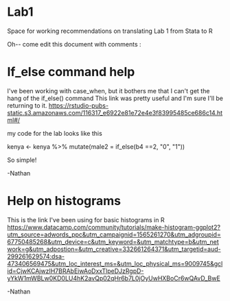# Lab1
Space for working recommendations on translating Lab 1 from Stata to R

Oh-- come edit this document with comments :

# If_else command help
I've been working with case_when, but it bothers me that I can't get the hang of the if_else() command
This link was pretty useful and I'm sure I'll be returning to it.
https://rstudio-pubs-static.s3.amazonaws.com/116317_e6922e81e72e4e3f83995485ce686c14.html#/

my code for the lab looks like this

kenya <- kenya %>%
  mutate(male2 = if_else(b4 ==2, "0", "1"))
  
 So simple!

-Nathan 

# Help on histograms
This is the link I've been using for basic histograms in R
https://www.datacamp.com/community/tutorials/make-histogram-ggplot2?utm_source=adwords_ppc&utm_campaignid=1565261270&utm_adgroupid=67750485268&utm_device=c&utm_keyword=&utm_matchtype=b&utm_network=g&utm_adpostion=&utm_creative=332661264371&utm_targetid=aud-299261629574:dsa-473406569475&utm_loc_interest_ms=&utm_loc_physical_ms=9009745&gclid=CjwKCAjwzIH7BRAbEiwAoDxxTlpeDJzRgpD-yYkW1mWBLw0KD0LU4hK2avQp02qHr6b7L0jOyUwHXBoCr6wQAvD_BwE

-Nathan


